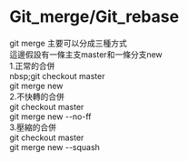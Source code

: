 # Git_merge/Git_rebase
git merge 主要可以分成三種方式<br>
這邊假設有一條主支master和一條分支new<br>
1.正常的合併<br>
nbsp;git checkout master <br>
   git merge new <br>
2.不快轉的合併<br>
   git checkout master<br>
   git merge new --no-ff<br>
3.壓縮的合併<br>
   git checkout master<br>
   git merge new --squash<br>
  
